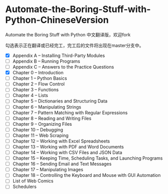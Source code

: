 # Automate-the-Boring-Stuff-with-Python-ChineseVersion
Automate the Boring Stuff with Python 中文翻译版，欢迎fork

勾选表示正在翻译或已经完工，完工后的文件将出现在master分支中。

- [x] Appendix A – Installing Third-Party Modules
- [ ] Appendix B – Running Programs
- [ ] Appendix C – Answers to the Practice Questions
- [x] Chapter 0 – Introduction
- [ ] Chapter 1 – Python Basics
- [ ] Chapter 2 – Flow Control
- [ ] Chapter 3 – Functions
- [ ] Chapter 4 – Lists
- [ ] Chapter 5 – Dictionaries and Structuring Data
- [ ] Chapter 6 – Manipulating Strings
- [ ] Chapter 7 – Pattern Matching with Regular Expressions
- [ ] Chapter 8 – Reading and Writing Files
- [ ] Chapter 9 – Organizing Files
- [ ] Chapter 10 – Debugging
- [ ] Chapter 11 – Web Scraping
- [ ] Chapter 12 – Working with Excel Spreadsheets
- [ ] Chapter 13 – Working with PDF and Word Documents
- [ ] Chapter 14 – Working with CSV Files and JSON Data
- [ ] Chapter 15 – Keeping Time, Scheduling Tasks, and Launching Programs
- [ ] Chapter 16 – Sending Email and Text Messages
- [ ] Chapter 17 – Manipulating Images
- [ ] Chapter 18 – Controlling the Keyboard and Mouse with GUI Automation
- [ ] List of Web Comics
- [ ] Schedulers
